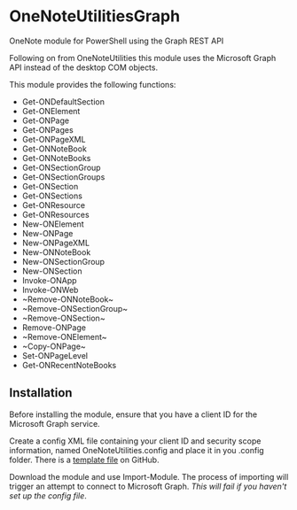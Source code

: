 # OneNoteUtilitiesGraph
OneNote module for PowerShell using the Graph REST API

Following on from OneNoteUtilities this module uses the Microsoft Graph API instead of the desktop COM objects.

This module provides the following functions:

* Get-ONDefaultSection
* Get-ONElement
* Get-ONPage
* Get-ONPages
* Get-ONPageXML
* Get-ONNoteBook
* Get-ONNoteBooks
* Get-ONSectionGroup
* Get-ONSectionGroups
* Get-ONSection
* Get-ONSections
* Get-ONResource
* Get-ONResources
* New-ONElement
* New-ONPage
* New-ONPageXML
* New-ONNoteBook
* New-ONSectionGroup
* New-ONSection
* Invoke-ONApp
* Invoke-ONWeb
* ~Remove-ONNoteBook~
* ~Remove-ONSectionGroup~
* ~Remove-ONSection~
* Remove-ONPage
* ~Remove-ONElement~
* ~Copy-ONPage~
* Set-ONPageLevel
* Get-ONRecentNoteBooks

## Installation

Before installing the module, ensure that you have a client ID for the Microsoft Graph service.

Create a config XML file containing your client ID and security scope information, named OneNoteUtilities.config and place it in you .config folder.
There is a [template file](https://raw.githubusercontent.com/wightsci/OneNoteUtilitiesGraph/master/OneNoteUtilities.config) on GitHub.

Download the module and use Import-Module. The process of importing will trigger an attempt to connect to Microsoft Graph. *This will fail if you haven't set up the config file*. 
